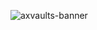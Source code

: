 ![axvaults-banner](https://github.com/Artillex-Studios/AxVaults/assets/52270269/5a8197f8-623c-418d-95cf-4fb3e32c1daf)
